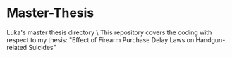 # Master-Thesis
Luka's master thesis directory \\
This repository covers the coding with respect to my thesis: "Effect of Firearm Purchase Delay Laws on Handgun-related Suicides"
